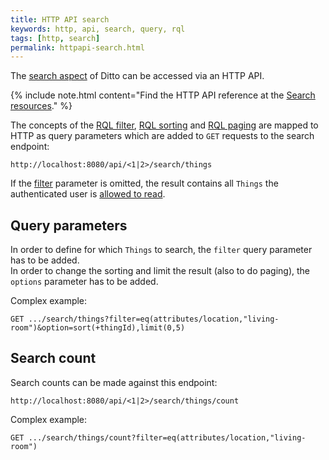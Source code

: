 ```yaml
---
title: HTTP API search
keywords: http, api, search, query, rql
tags: [http, search]
permalink: httpapi-search.html
---
```


The [search aspect](basic-search.html) of Ditto can be accessed via an HTTP API.

{% include note.html content="Find the HTTP API reference at the 
    [Search resources](http-api-doc.html?urls.primaryName=api2#/Search)." %}

The concepts of the [RQL filter](basic-search.html#rql-filter), [RQL sorting](basic-search.html#rql-sorting) and 
[RQL paging](basic-search.html#rql-paging) are mapped to HTTP as query parameters which are added to `GET` requests
to the search endpoint:

```
http://localhost:8080/api/<1|2>/search/things
```

If the [filter](#filter) parameter is omitted, the result contains all `Things` the authenticated user is 
[allowed to read](basic-auth.html).


## Query parameters

In order to define for which `Things` to search, the `filter` query parameter has to be added.<br/>
In order to change the sorting and limit the result (also to do paging), the `options` parameter has to be added.

Complex example:
```
GET .../search/things?filter=eq(attributes/location,"living-room")&option=sort(+thingId),limit(0,5)
```


## Search count
Search counts can be made against this endpoint:

```
http://localhost:8080/api/<1|2>/search/things/count
```

Complex example:
```
GET .../search/things/count?filter=eq(attributes/location,"living-room")
```

